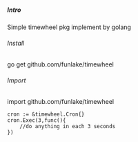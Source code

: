 ##### Intro
Simple timewheel pkg implement by golang
###### Install
go get github.com/funlake/timewheel
###### Import
import github.com/funlake/timewheel
```
cron := &timewheel.Cron{}
cron.Exec(3,func(){
    //do anything in each 3 seconds
})
```


